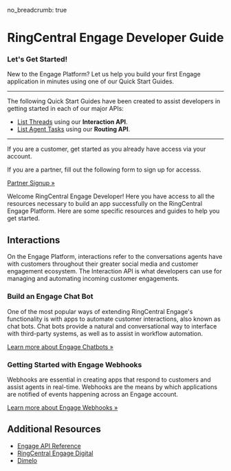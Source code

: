 no_breadcrumb: true

# RingCentral Engage Developer Guide

<div class="jumbotron pt-1">
  <h3 class="display-5">Let's Get Started!</h3>
  <p class="lead">New to the Engage Platform? Let us help you build your first Engage application in minutes using one of our Quick Start Guides.</p>
  <hr class="my-4">
  <p>The following Quick Start Guides have been created to assist developers in getting started in each of our major APIs:</p>
  <ul>
    <li><a href="./interactions/quick-start/">List Threads</a> using our <strong>Interaction API</strong>.</li> 
    <li><a href="./routing/quick-start/">List Agent Tasks</a> using our <strong>Routing API</strong>.</li> 
  </ul>
  <!--<p>Not a programmer? <a href="./basics/explorer/">Try out the API with no programming</a>.</p>-->
  <hr class="my-4">
  <p>If you are a customer, get started as you already have access via your account.</p>

  <p>If you are a partner, fill out the following form to sign up for accesss.</p>

  <p><a class="btn btn-primary" href="https://docs.google.com/forms/d/1f4fxmM2maXyXtKbhDWd5ZQDAdYOzcEQUVytU96bUa-c">Partner Signup &raquo;</a></p>
</div>

Welcome RingCentral Engage Developer! Here you have access to all the resources necessary to build an app successfully on the RingCentral Engage Platform. Here are some specific resources and guides to help you get started.

## Interactions

On the Engage Platform, interactions refer to the conversations agents have with customers throughout their greater social media and customer engagement ecosystem. The Interaction API is what developers can use for managing and automating incoming customer engagements. 

### Build an Engage Chat Bot

One of the most popular ways of extending RingCentral Engage's functionality is with apps to automate customer interactions, also known as chat bots. Chat bots provide a natural and conversational way to interface with third-party systems, as well as to assist in workflow automation.

<a class="btn btn-primary" href="./interactions/chatbots/overview/">Learn more about Engage Chatbots &raquo;</a>

### Getting Started with Engage Webhooks

Webhooks are essential in creating apps that respond to customers and assist agents in real-time. Webhooks are the means by which applications are notified of events happening across an Engage account. 

<a class="btn btn-primary" href="./webhooks/">Learn more about Engage Webhooks &raquo;</a>

## Additional Resources

* [Engage API Reference](https://developers.ringcentral.com/engage/api-reference/)
* [RingCentral Engage Digital](https://www.ringcentral.com/digital-customer-engagement.html)
* [Dimelo](https://www.dimelo.com/en/)
